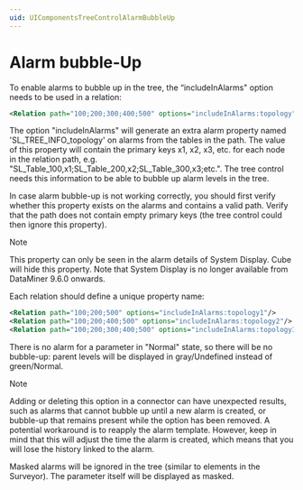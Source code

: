 ```yaml
---
uid: UIComponentsTreeControlAlarmBubbleUp
---
```


# Alarm bubble-Up

To enable alarms to bubble up in the tree, the “includeInAlarms" option needs to be used in a relation:

```xml
<Relation path="100;200;300;400;500" options="includeInAlarms:topology"/>
```

The option "includeInAlarms" will generate an extra alarm property named 'SL_TREE_INFO_topology' on alarms from the tables in the path. The value of this property will contain the primary keys x1, x2, x3, etc. for each node in the relation path, e.g. "SL_Table_100,x1;SL_Table_200,x2;SL_Table_300,x3;etc.". The tree control needs this information to be able to bubble up alarm levels in the tree.

In case alarm bubble-up is not working correctly, you should first verify whether this property exists on the alarms and contains a valid path. Verify that the path does not contain empty primary keys (the tree control could then ignore this property).

> [!NOTE]
> This property can only be seen in the alarm details of System Display. Cube will hide this property. Note that System Display is no longer available from DataMiner 9.6.0 onwards.

Each relation should define a unique property name:

```xml
<Relation path="100;200;500" options="includeInAlarms:topology1"/>
<Relation path="100;200;400;500" options="includeInAlarms:topology2"/>
<Relation path="100;200;300;400;500" options="includeInAlarms:topology3"/>
```

There is no alarm for a parameter in "Normal" state, so there will be no bubble-up: parent levels will be displayed in gray/Undefined instead of green/Normal.

> [!NOTE]
> Adding or deleting this option in a connector can have unexpected results, such as alarms that cannot bubble up until a new alarm is created, or bubble-up that remains present while the option has been removed. A potential workaround is to reapply the alarm template. However, keep in mind that this will adjust the time the alarm is created, which means that you will lose the history linked to the alarm.

Masked alarms will be ignored in the tree (similar to elements in the Surveyor). The parameter itself will be displayed as masked.
